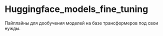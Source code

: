 # Huggingface_models_fine_tuning
Пайплайны для дообучения моделей на базе трансформеров под свои нужды.

